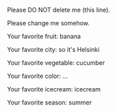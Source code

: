Please DO NOT delete me (this line).

Please change me somehow.


Your favorite fruit: banana

Your favorite city: so it's Helsinki

Your favorite vegetable: cucumber

Your favorite color: ...

Your favorite icecream: icecream

Your favorite season: summer

